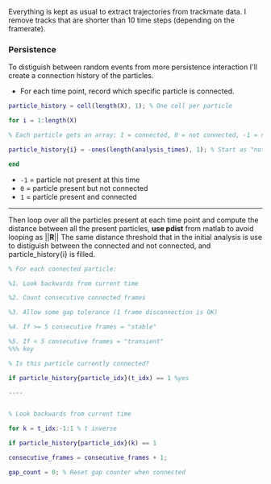 Everything is kept as usual to extract trajectories from trackmate data.
I remove tracks that are shorter than 10 time steps (depending on the framerate). 

### Persistence
To distiguish between random events from more persistence interaction I'll create a connection history of the particles. 

- For each time point, record which specific particle is connected. 
```matlab
particle_history = cell(length(X), 1); % One cell per particle

for i = 1:length(X)

% Each particle gets an array: 1 = connected, 0 = not connected, -1 = not present

particle_history{i} = -ones(length(analysis_times), 1); % Start as "not present"

end
```
- `-1` = particle not present at this time
- `0` = particle present but not connected
- `1` = particle present and connected
---
Then loop over all the particles present at each time point and compute the distance between all the present particles, **use pdist** from matlab to avoid looping as $||\mathbf{R}||$ 
The same distance threshold that in the initial analysis is use to distiguish between the connected and not connected, and particle_history{i} is filled. 

```matlab 
% For each connected particle:

%1. Look backwards from current time

%2. Count consecutive connected frames

%3. Allow some gap tolerance (1 frame disconnection is OK)

%4. If >= 5 consecutive frames = "stable"

%5. If < 5 consecutive frames = "transient"
%%% key 

% Is this particle currently connected?

if particle_history{particle_idx}(t_idx) == 1 %yes

----


% Look backwards from current time

for k = t_idx:-1:1 % t inverse

if particle_history{particle_idx}(k) == 1

consecutive_frames = consecutive_frames + 1;

gap_count = 0; % Reset gap counter when connected

```

